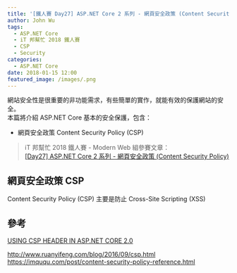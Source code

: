 ```yaml
---
title: '[鐵人賽 Day27] ASP.NET Core 2 系列 - 網頁安全政策 (Content Security Policy)'
author: John Wu
tags:
  - ASP.NET Core
  - iT 邦幫忙 2018 鐵人賽
  - CSP
  - Security
categories:
  - ASP.NET Core
date: 2018-01-15 12:00
featured_image: /images/.png
---
```


網站安全性是很重要的非功能需求，有些簡單的實作，就能有效的保護網站的安全。  
本篇將介紹 ASP.NET Core 基本的安全保護，包含：  
* 網頁安全政策 Content Security Policy (CSP)  

> iT 邦幫忙 2018 鐵人賽 - Modern Web 組參賽文章：  
 [[Day27] ASP.NET Core 2 系列 - 網頁安全政策 (Content Security Policy)](https://ithelp.ithome.com.tw/articles/xxxxxxx)  

<!-- more -->

## 網頁安全政策 CSP

Content Security Policy (CSP)
主要是防止 Cross-Site Scripting (XSS)

## 參考

[USING CSP HEADER IN ASP.NET CORE 2.0](https://tahirnaushad.com/2017/09/12/using-csp-header-in-asp-net-core-2-0/)  

http://www.ruanyifeng.com/blog/2016/09/csp.html
https://imququ.com/post/content-security-policy-reference.html